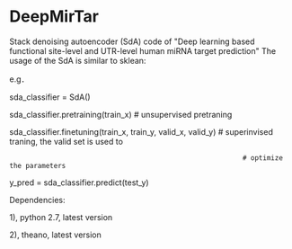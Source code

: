 # DeepMirTar
Stack denoising autoencoder (SdA) code of "Deep learning based functional site-level and UTR-level human miRNA target prediction"
The usage of the SdA is similar to sklean:

e.g．

sda_classifier = SdA()

sda_classifier.pretraining(train_x) # unsupervised pretraning

sda_classifier.finetuning(train_x, train_y, valid_x, valid_y) # superinvised traning, the valid set is used to 

                                                              # optimize the parameters

y_pred = sda_classifier.predict(test_y)

Dependencies:

1), python 2.7, latest version

2), theano, latest version
